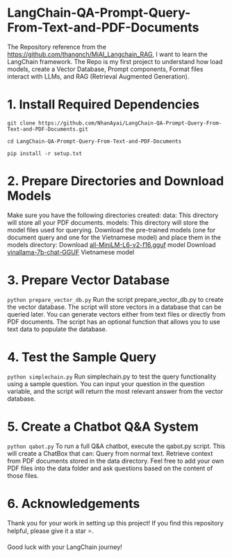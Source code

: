 # LangChain-QA-Prompt-Query-From-Text-and-PDF-Documents
The Repository reference from the https://github.com/thangnch/MiAI_Langchain_RAG, I want to learn the LangChain framework. The Repo is my first project to understand how load models, create a Vector Database, Prompt components, Format files interact with LLMs, and RAG (Retrieval Augmented Generation).

# 1. Install Required Dependencies
```git clone https://github.com/NhanAyai/LangChain-QA-Prompt-Query-From-Text-and-PDF-Documents.git```

```cd LangChain-QA-Prompt-Query-From-Text-and-PDF-Documents```

```pip install -r setup.txt ```

# 2. Prepare Directories and Download Models
Make sure you have the following directories created:
data: This directory will store all your PDF documents.
models: This directory will store the model files used for querying.
Download the pre-trained models (one for document query and one for the Vietnamese model) and place them in the models directory:
Download [all-MiniLM-L6-v2-f16.gguf](https://huggingface.co/caliex/all-MiniLM-L6-v2-f16.gguf/resolve/main/all-MiniLM-L6-v2-f16.gguf?download=true) model
Download [vinallama-7b-chat-GGUF](https://huggingface.co/vilm/vinallama-7b-chat-GGUF/resolve/main/vinallama-7b-chat_q5_0.gguf?download=true) Vietnamese model

# 3. Prepare Vector Database
```python prepare_vector_db.py```
Run the script prepare_vector_db.py to create the vector database. The script will store vectors in a database that can be queried later.
You can generate vectors either from text files or directly from PDF documents. The script has an optional function that allows you to use text data to populate the database.

# 4. Test the Sample Query
```python simplechain.py```
Run simplechain.py to test the query functionality using a sample question. You can input your question in the question variable, and the script will return the most relevant answer from the vector database.

# 5. Create a Chatbot Q&A System
```python qabot.py```
To run a full Q&A chatbot, execute the qabot.py script. This will create a ChatBox that can:
Query from normal text.
Retrieve context from PDF documents stored in the data directory.
Feel free to add your own PDF files into the data folder and ask questions based on the content of those files.

# 6. Acknowledgements
Thank you for your work in setting up this project! If you find this repository helpful, please give it a star ⭐.

Good luck with your LangChain journey!
